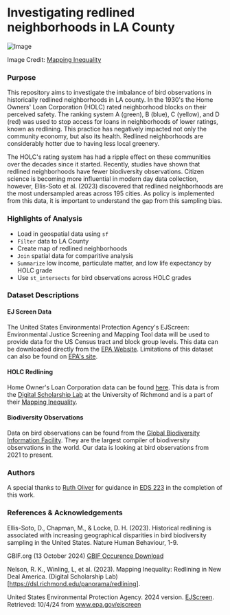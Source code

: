 # Investigating redlined neighborhoods in LA County
![Image](https://s3.amazonaws.com/holc/tiles/CA/LosAngeles1/1939/holc-scan.jpg)

Image Credit: [Mapping Inequality](https://dsl.richmond.edu/panorama/redlining/data/CA-LosAngeles)
### Purpose
This repository aims to investigate the imbalance of bird observations in historically redlined neighborhoods in LA county. In the 1930's the Home Owners' Loan Corporation (HOLC) rated neighborhood blocks on their perceived safety. The ranking system A (green), B (blue), C (yellow), and D (red) was used to stop access for loans in neighborhoods of lower ratings, known as redlining. This practice has negatively impacted not only the community economy, but also its health. Redlined neighborhoods are considerably hotter due to having less local greenery. 

The HOLC's rating system has had a ripple effect on these communities over the decades since it started. Recently, studies have shown that redlined neighborhoods have fewer biodiversity observations. Citizen science is becoming more influential in modern day data collection, however, Ellis-Soto et al. (2023) discovered that redlined neighborhoods are the most undersampled areas across 195 cities. As policy is implemented from this data, it is important to understand the gap from this sampling bias. 

### Highlights of Analysis
- Load in geospatial data using `sf`
- `Filter` data to LA County
- Create map of redlined neighborhoods
- `Join` spatial data for comparitive analysis
- `Summarize` low income, particulate matter, and low life expectancy by HOLC grade
- Use `st_intersects` for bird observations across HOLC grades
   
### Dataset Descriptions
#### EJ Screen Data
The United States Environmental Protection Agency's EJScreen: Environmental Justice Screening and Mapping Tool data will be used to provide data for the US Census tract and block group levels. This data can be downloaded directly from the [EPA Website](https://www.epa.gov/ejscreen/download-ejscreen-data). Limitations of this dataset can also be found on [EPA's site](https://www.epa.gov/ejscreen/limitations-and-caveats-using-ejscreen).

#### HOLC Redlining
Home Owner's Loan Corporation data can be found [here](https://dsl.richmond.edu/panorama/redlining/data). This data is from the [Digital Scholarship Lab](https://dsl.richmond.edu/) at the University of Richmond and is a part of their [Mapping Inequality](https://dsl.richmond.edu/panorama/redlining/#loc=5/39.1/-94.58). 

#### Biodiversity Observations
Data on bird observations can be found from the [Global Biodiversity Information Facility](https://www.gbif.org/). They are the largest compiler of biodiversity observations in the world. Our data is looking at bird observations from 2021 to present. 

### Authors 
A special thanks to [Ruth Oliver](https://github.com/ryoliver) for guidance in [EDS 223](https://eds-223-geospatial.github.io/) in the completion of this work. 

### References & Acknowledgements
Ellis-Soto, D., Chapman, M., & Locke, D. H. (2023). Historical redlining is associated with increasing geographical disparities in bird biodiversity sampling in the United States. Nature Human Behaviour, 1-9.

GBIF.org (13 October 2024) [GBIF Occurence Download](https://www.gbif.org/)

Nelson, R. K., Winling, L, et al. (2023). Mapping Inequality: Redlining in New Deal
America. (Digital Scholarship Lab)[https://dsl.richmond.edu/panorama/redlining].

United States Environmental Protection Agency. 2024 version. [EJScreen](www.epa.gov/ejscreen).
Retrieved: 10/4/24 from www.epa.gov/ejscreen

